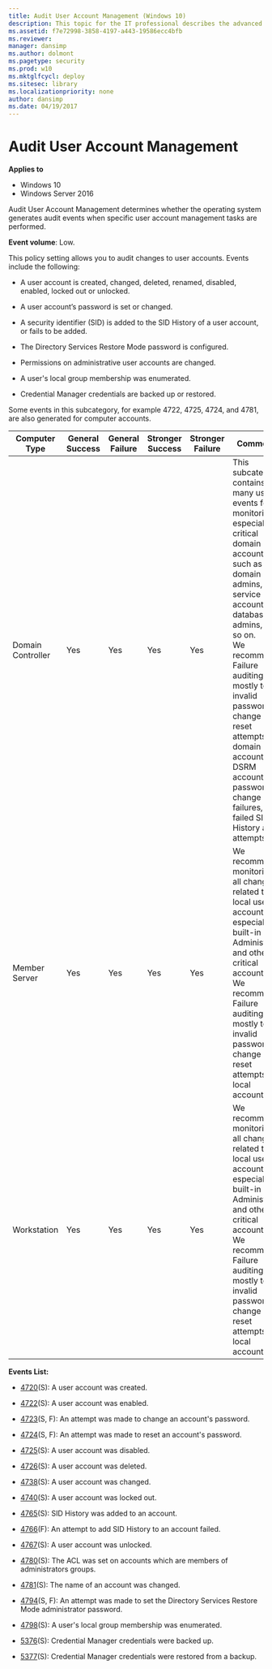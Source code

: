 ```yaml
---
title: Audit User Account Management (Windows 10)
description: This topic for the IT professional describes the advanced security audit policy setting, Audit User Account Management, which determines whether the operating system generates audit events when specific user account management tasks are performed.
ms.assetid: f7e72998-3858-4197-a443-19586ecc4bfb
ms.reviewer: 
manager: dansimp
ms.author: dolmont
ms.pagetype: security
ms.prod: w10
ms.mktglfcycl: deploy
ms.sitesec: library
ms.localizationpriority: none
author: dansimp
ms.date: 04/19/2017
---
```


# Audit User Account Management

**Applies to**
-   Windows 10
-   Windows Server 2016


Audit User Account Management determines whether the operating system generates audit events when specific user account management tasks are performed.

**Event volume**: Low.

This policy setting allows you to audit changes to user accounts. Events include the following:

-   A user account is created, changed, deleted, renamed, disabled, enabled, locked out or unlocked.

-   A user account’s password is set or changed.

-   A security identifier (SID) is added to the SID History of a user account, or fails to be added.

-   The Directory Services Restore Mode password is configured.

-   Permissions on administrative user accounts are changed.

-   A user's local group membership was enumerated.

-   Credential Manager credentials are backed up or restored.

Some events in this subcategory, for example 4722, 4725, 4724, and 4781, are also generated for computer accounts.

| Computer Type     | General Success | General Failure | Stronger Success | Stronger Failure | Comments                                                                                                                                                                                                                                                                                                                                                                     |
|-------------------|-----------------|-----------------|------------------|------------------|------------------------------------------------------------------------------------------------------------------------------------------------------------------------------------------------------------------------------------------------------------------------------------------------------------------------------------------------------------------------------|
| Domain Controller | Yes             | Yes             | Yes              | Yes              | This subcategory contains many useful events for monitoring, especially for critical domain accounts, such as domain admins, service accounts, database admins, and so on.<br>We recommend Failure auditing, mostly to see invalid password change and reset attempts for domain accounts, DSRM account password change failures, and failed SID History add attempts. |
| Member Server     | Yes             | Yes             | Yes              | Yes              | We recommend monitoring all changes related to local user accounts, especially built-in local Administrator and other critical accounts.<br>We recommend Failure auditing, mostly to see invalid password change and reset attempts for local accounts.                                                                                                                |
| Workstation       | Yes             | Yes             | Yes              | Yes              | We recommend monitoring all changes related to local user accounts, especially built-in local Administrator and other critical accounts.<br>We recommend Failure auditing, mostly to see invalid password change and reset attempts for local accounts.                                                                                                                |

**Events List:**

-   [4720](event-4720.md)(S): A user account was created.

-   [4722](event-4722.md)(S): A user account was enabled.

-   [4723](event-4723.md)(S, F): An attempt was made to change an account's password.

-   [4724](event-4724.md)(S, F): An attempt was made to reset an account's password.

-   [4725](event-4725.md)(S): A user account was disabled.

-   [4726](event-4726.md)(S): A user account was deleted.

-   [4738](event-4738.md)(S): A user account was changed.

-   [4740](event-4740.md)(S): A user account was locked out.

-   [4765](event-4765.md)(S): SID History was added to an account.

-   [4766](event-4766.md)(F): An attempt to add SID History to an account failed.

-   [4767](event-4767.md)(S): A user account was unlocked.

-   [4780](event-4780.md)(S): The ACL was set on accounts which are members of administrators groups.

-   [4781](event-4781.md)(S): The name of an account was changed.

-   [4794](event-4794.md)(S, F): An attempt was made to set the Directory Services Restore Mode administrator password.

-   [4798](event-4798.md)(S): A user's local group membership was enumerated.

-   [5376](event-5376.md)(S): Credential Manager credentials were backed up.

-   [5377](event-5377.md)(S): Credential Manager credentials were restored from a backup.

